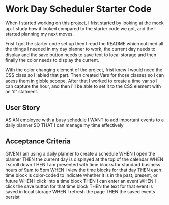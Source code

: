 # Work Day Scheduler Starter Code

When I started working on this project, I frist started by looking at the mock up. I study how it looked compared to the starter code we got, and the I started planning my next moves. 

Frist I got the starter code set up then I read the README which outlined all the things I needed in my day planner to work, the current day needs to display and the save button needs to save text to local storage and then finally the color needs to display the current. 

With the color changing element of the project, frist knew I would need the CSS class so I labled that part. Then created Vars for those classes so i can acess them in globle scoope. After that I worked to create a time var so I can capture the hour, and then i'll be able to set it to the CSS element with an 'if' statment. 

## User Story

AS AN employee with a busy schedule
I WANT to add important events to a daily planner
SO THAT I can manage my time effectively

## Acceptance Criteria

GIVEN I am using a daily planner to create a schedule
WHEN I open the planner
THEN the current day is displayed at the top of the calendar
WHEN I scroll down
THEN I am presented with time blocks for standard business hours of 9am to 5pm
WHEN I view the time blocks for that day
THEN each time block is color-coded to indicate whether it is in the past, present, or future
WHEN I click into a time block
THEN I can enter an event
WHEN I click the save button for that time block
THEN the text for that event is saved in local storage
WHEN I refresh the page
THEN the saved events persist